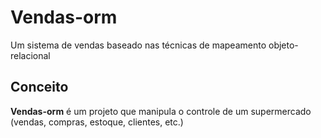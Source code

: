 # Vendas-orm
Um sistema de vendas baseado nas técnicas de mapeamento objeto-relacional
## Conceito
**Vendas-orm** é um projeto que manipula o controle de um supermercado (vendas, compras, estoque, clientes, etc.)
